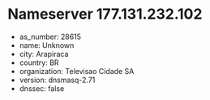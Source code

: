 # Nameserver 177.131.232.102

* as_number: 28615
* name: Unknown
* city: Arapiraca
* country: BR
* organization: Televisao Cidade SA
* version: dnsmasq-2.71
* dnssec: false

